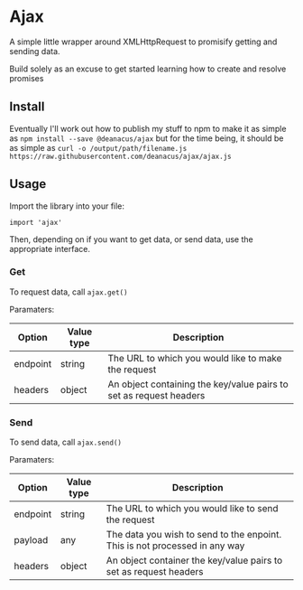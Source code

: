 # Ajax

A simple little wrapper around XMLHttpRequest to promisify getting and sending
data.

Build solely as an excuse to get started learning how to create and resolve promises

## Install

Eventually I'll work out how to publish my stuff to npm to make it as simple as
`npm install --save @deanacus/ajax` but for the time being, it should be as simple
as `curl -o /output/path/filename.js https://raw.githubusercontent.com/deanacus/ajax/ajax.js`

## Usage

Import the library into your file:

`import 'ajax'`

Then, depending on if you want to get data, or send data, use the appropriate interface.

### Get

To request data, call `ajax.get()`

Paramaters:

| Option   | Value type | Description                                                        |
|----------|------------|--------------------------------------------------------------------|
| endpoint | string     | The URL to which you would like to make the request                |
| headers  | object     | An object containing the key/value pairs to set as request headers |


### Send

To send data, call `ajax.send()`

Paramaters:

| Option   | Value type | Description                                                                |
|----------|------------|----------------------------------------------------------------------------|
| endpoint | string     | The URL to which you would like to send the request                        |
| payload  | any        | The data you wish to send to the enpoint. This is not processed in any way |
| headers  | object     | An object container the key/value pairs to set as request headers          |
